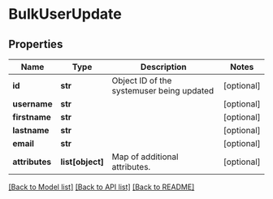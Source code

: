 # BulkUserUpdate

## Properties
Name | Type | Description | Notes
------------ | ------------- | ------------- | -------------
**id** | **str** | Object ID of the systemuser being updated | [optional] 
**username** | **str** |  | [optional] 
**firstname** | **str** |  | [optional] 
**lastname** | **str** |  | [optional] 
**email** | **str** |  | [optional] 
**attributes** | **list[object]** | Map of additional attributes. | [optional] 

[[Back to Model list]](../README.md#documentation-for-models) [[Back to API list]](../README.md#documentation-for-api-endpoints) [[Back to README]](../README.md)


